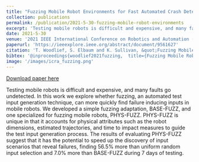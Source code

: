 ```yaml
---
title: "Fuzzing Mobile Robot Environments for Fast Automated Crash Detection"
collection: publications
permalink: /publication/2021-5-30-fuzzing-mobile-robot-environments
excerpt: 'Testing mobile robots is difficult and expensive, and many faults go undetected. In this work we explore whether fuzzing, an automated test input generation technique, can more quickly find failure inducing inputs in mobile robots. We developed a simple fuzzing adaptation, BASE-FUZZ, and one specialized for fuzzing mobile robots, PHYS-FUZZ. PHYS-FUZZ is unique in that it accounts for physical attributes such as the robot dimensions, estimated trajectories, and time to impact measures to guide the test input generation process. The results of evaluating PHYS-FUZZ suggest that it has the potential to speed up the discovery of input scenarios that reveal failures, finding 56.5% more than uniform random input selection and 7.0% more than BASE-FUZZ during 7 days of testing.'
date: 2021-5-30
venue: '2021 IEEE International Conference on Robotics and Automation (ICRA)'
paperurl: 'https://ieeexplore.ieee.org/abstract/document/9561627'
citation: 'T. Woodlief, S. Elbaum and K. Sullivan, &quot;Fuzzing Mobile Robot Environments for Fast Automated Crash Detection,&quot; <i>2021 IEEE International Conference on Robotics and Automation (ICRA)</i>, 2021, pp. 5417-5423, doi: 10.1109/ICRA48506.2021.9561627.'
bibtex: '@inproceedings{woodlief2021fuzzing,  title={Fuzzing Mobile Robot Environments for Fast Automated Crash Detection},  author={Woodlief, Trey and Elbaum, Sebastian and Sullivan, Kevin},  booktitle={2021 IEEE International Conference on Robotics and Automation (ICRA)},  pages={5417--5423},  year={2021},  organization={IEEE}}'
image: '/images/icra_fuzzing.png'
---
```


<a href='https://ieeexplore.ieee.org/abstract/document/9561627'>Download paper here</a>

Testing mobile robots is difficult and expensive, and many faults go undetected. In this work we explore whether fuzzing, an automated test input generation technique, can more quickly find failure inducing inputs in mobile robots. We developed a simple fuzzing adaptation, BASE-FUZZ, and one specialized for fuzzing mobile robots, PHYS-FUZZ. PHYS-FUZZ is unique in that it accounts for physical attributes such as the robot dimensions, estimated trajectories, and time to impact measures to guide the test input generation process. The results of evaluating PHYS-FUZZ suggest that it has the potential to speed up the discovery of input scenarios that reveal failures, finding 56.5% more than uniform random input selection and 7.0% more than BASE-FUZZ during 7 days of testing.
